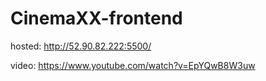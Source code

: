 # CinemaXX-frontend

hosted: http://52.90.82.222:5500/

video: https://www.youtube.com/watch?v=EpYQwB8W3uw 

